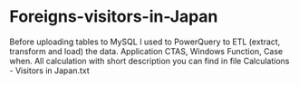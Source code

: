 # Foreigns-visitors-in-Japan
Before uploading tables to MySQL I used to PowerQuery to ETL (extract, transform and load) the data.
Application CTAS, Windows Function, Case when.
All calculation with short description you can find in file Calculations - Visitors in Japan.txt

